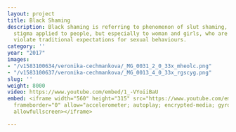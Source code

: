```yaml
---
layout: project
title: Black Shaming
description: Black shaming is referring to phenomenon of slut shaming, as a form social
  stigma applied to people, but especially to woman and girls, who are perceived to
  violate traditional expectations for sexual behaviours.
category: ''
year: "2017"
images:
- "/v1583100634/veronika-cechmankova/_MG_0031_2_0_33x_mheolc.png"
- "/v1583100637/veronika-cechmankova/_MG_0013_4_0_33x_rgscyg.png"
slug: ''
weight: 8000
video: https://www.youtube.com/embed/1_-VYoiiBaU
embed: <iframe width="560" height="315" src="https://www.youtube.com/embed/1_-VYoiiBaU"
  frameborder="0" allow="accelerometer; autoplay; encrypted-media; gyroscope; picture-in-picture"
  allowfullscreen></iframe>

---
```

